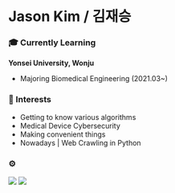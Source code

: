 **Jason Kim / 김재승**
========================


### 🎓 Currently Learning
**Yonsei University, Wonju**

- Majoring Biomedical Engineering (2021.03~)

### 🔬 Interests

- Getting to know various algorithms
- Medical Device Cybersecurity
- Making convenient things
- Nowadays | Web Crawling in Python

### ⚙️
<img src="https://img.shields.io/badge/Python-3766AB?style=flat-square&logo=Python&logoColor=white"/></a>
<img src="https://img.shields.io/badge/MATLAB-FF6600?style=flat-square&logo=Atlassian&logoColor=blue"/>
